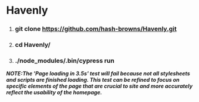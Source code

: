 # Havenly
1. ### git clone https://github.com/hash-browns/Havenly.git
2. ### cd Havenly/
3. ### ./node_modules/.bin/cypress run

***NOTE:The 'Page loading in 3.5s' test will fail because not all stylesheets and scripts are finished loading. This test can be refined to focus on specific elements of the page that are crucial to site and more accurately reflect the usability of the homepage.*** 
